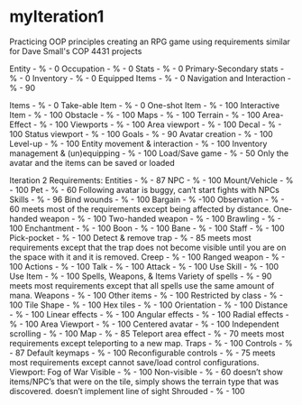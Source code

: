 # myIteration1
Practicing OOP principles creating an RPG game using requirements similar for Dave Small's COP 4431 projects

Entity - % - 0
Occupation - % - 0
Stats - % - 0
Primary-Secondary stats - % - 0
Inventory - % - 0
Equipped Items - % - 0
Navigation and Interaction - % - 90

Items - % - 0
Take-able Item - % - 0
One-shot Item - % - 100
Interactive Item - % - 100
Obstacle - % - 100
Maps - % - 100
Terrain - % - 100
Area-Effect - % - 100
Viewports  - % - 100
Area viewport - % - 100
Decal - % - 100
Status viewport - % - 100
Goals - % - 90
Avatar creation - % - 100
Level-up - % - 100
Entity movement & interaction - % - 100
Inventory management & (un)equipping - % - 100
Load/Save game - % - 50 
Only the avatar and the items can be saved or loaded

Iteration 2 Requirements:
Entities - % - 87
NPC - % - 100
Mount/Vehicle - % - 100 
Pet - % - 60
Following avatar is buggy, can’t start fights with NPCs 
Skills - % - 96
Bind wounds - % - 100 
Bargain - % -100 
Observation - % - 60
meets most of the requirements except being affected by distance.
One-handed weapon - % - 100 
Two-handed weapon - % - 100 
Brawling - % - 100 
Enchantment - % - 100 
Boon - % - 100 
Bane - % - 100 
Staff - % - 100 
Pick-pocket - % - 100 
Detect & remove trap - % - 85
meets most requirements except that the trap does not become visible until you are on the space with it and it is removed.
Creep - % - 100 
Ranged weapon - % - 100 
Actions - % - 100 
Talk - % - 100 
Attack - % - 100 
Use Skill - % - 100 
Use Item - % - 100 
Spells, Weapons, & Items
Variety of spells - % - 90
meets most requirements except that all spells use the same amount of mana.
Weapons - % - 100 
Other items - % - 100 
Restricted by class - % - 100 
Tile Shape - % - 100 
Hex tiles - % - 100 
Orientation - % - 100 
Distance - % - 100 
Linear effects - % - 100 
Angular effects - % - 100 
Radial effects - % - 100 
Area Viewport - % - 100 
Centered avatar - % - 100 
Independent scrolling - % - 100 
Map - % - 85
Teleport area effect - % - 70
meets most requirements except teleporting to a new map.
Traps - % - 100 
Controls - % - 87
Default keymaps - % - 100 
Reconfigurable controls - % - 75
meets most requirements except cannot save/load control configurations.
Viewport: Fog of War
Visible - % - 100 
Non-visible - % - 60
doesn’t show items/NPC’s that were on the tile, simply shows the terrain type that was discovered.
doesn’t implement line of sight
Shrouded - % - 100 

